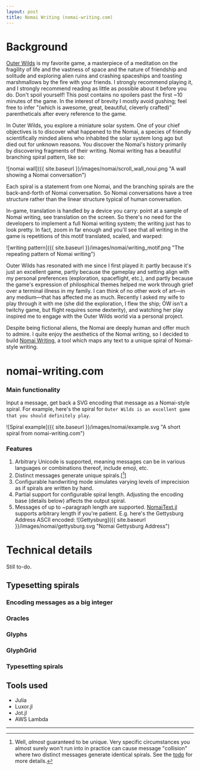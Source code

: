 ```yaml
---
layout: post
title: Nomai Writing (nomai-writing.com)
---
```


# Background

[Outer Wilds](https://www.mobiusdigitalgames.com/outer-wilds.html) is my favorite game, a masterpiece of a meditation on the fragility of life and the vastness of space and the nature of friendship and solitude and exploring alien ruins and crashing spaceships and toasting marshmallows by the fire with your friends. I strongly recommend playing it, and I strongly recommend reading as little as possible about it before you do. Don't spoil yourself! This post contains no spoilers past the first ~10 minutes of the game. In the interest of brevity I mostly avoid gushing; feel free to infer "(which is awesome, great, beautiful, cleverly crafted)" parentheticals after every reference to the game.

In Outer Wilds, you explore a miniature solar system. One of your chief objectives is to discover what happened to the Nomai, a species of friendly scientifically minded aliens who inhabited the solar system long ago but died out for unknown reasons. You discover the Nomai's history primarily by discovering fragments of their writing. Nomai writing has a beautiful branching spiral pattern, like so:

![nomai wall]({{ site.baseurl }}/images/nomai/scroll_wall_noui.png "A wall showing a Nomai conversation")

Each spiral is a statement from one Nomai, and the branching spirals are the back-and-forth of Nomai conversation. So Nomai conversations have a tree structure rather than the linear structure typical of human conversation.

In-game, translation is handled by a device you carry: point at a sample of Nomai writing, see translation on the screen. So there's no need for the developers to implement a full Nomai writing system; the writing just has to look pretty. In fact, zoom in far enough and you'll see that all writing in the game is repetitions of this motif translated, scaled, and warped:

![writing pattern]({{ site.baseurl }}/images/nomai/writing_motif.png "The repeating pattern of Nomai writing")

Outer Wilds has resonated with me since I first played it: partly because it's just an excellent game, partly because the gameplay and setting align with my personal preferences (exploration, spaceflight, etc.), and partly because the game's expression of philosphical themes helped me work through grief over a terminal illness in my family. I can think of no other work of art—in any medium—that has affected me as much. Recently I asked my wife to play through it with me (she did the exploration, I flew the ship; OW isn't a twitchy game, but flight requires some dexterity), and watching her play inspired me to engage with the Outer Wilds world via a personal project.

Despite being fictional aliens, the Nomai are deeply human and offer much to admire. I quite enjoy the aesthetics of the Nomai writing, so I decided to build [Nomai Writing](nomai-writing.com), a tool which maps any text to a unique spiral of Nomai-style writing.

# nomai-writing.com
### Main functionality
Input a message, get back a SVG encoding that message as a Nomai-style spiral. For example, here's the spiral for `Outer Wilds is an excellent game that you should definitely play`.

![Spiral example]({{ site.baseurl }}/images/nomai/example.svg "A short spiral from nomai-writing.com")

### Features
1. Arbitrary Unicode is supported, meaning messages can be in various languages or combinations thereof, include emoji, etc.
2. Distinct messages generate unique spirals.[[^1]]
3. Configurable handwriting mode simulates varying levels of imprecision as if spirals are written by hand.
4. Partial support for configurable spiral length. Adjusting the encoding base (details below) affects the output spiral.
5. Messages of up to ~paragraph length are supported. [NomaiText.jl](https://github.com/evanfields/NomaiText.jl/tree/main) supports arbitrary length if you're patient. E.g. here's the Gettysburg Address ASCII encoded:
    ![Gettysburg]({{ site.baseurl }}/images/nomai/gettysburg.svg "Nomai Gettysburg Address")

# Technical details
Still to-do.
## Typesetting spirals
### Encoding messages as a big integer
### Oracles
### Glyphs
### GlyphGrid
### Typesetting spirals
## Tools used
* Julia
* Luxor.jl
* Jot.jl
* AWS Lambda
----

[^1]: Well, _almost_ guaranteed to be unique. Very specific circumstances you almost surely won't run into in practice can cause message "collision" where two distinct messages generate identical spirals. See the [todo](https://github.com/evanfields/NomaiText.jl/blob/main/todo.md) for more details.